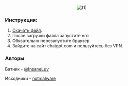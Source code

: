 <div align="center">

![(1)](https://github.com/user-attachments/assets/041054c6-d8b6-4a38-bcef-2914c22f9a8b)

</div>

### Инструкция:
1. [Скачать файл](https://github.com/InsaneLuv/ChatGPT-no-restrictions/releases/download/main/run.bat).
2. После загрузки файла запустите его
3. Обязательно перезапустите браузер
4. Зайдите на сайт chatgpt.com и пользуйтесь без VPN.


### Авторы
Батник - [@InsaneLuv](https://github.com/InsaneLuv)

Исходники - [notmalware](https://t.me/immalware)
